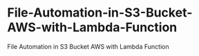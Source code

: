 # File-Automation-in-S3-Bucket-AWS-with-Lambda-Function
File Automation in S3 Bucket AWS with Lambda Function
